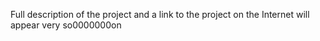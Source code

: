 Full description of the project and a link to the project on the Internet will appear very so0000000on 
